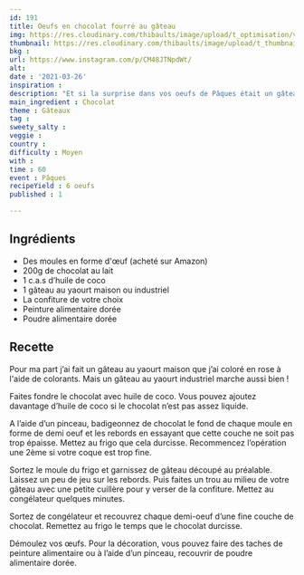 ```yaml
---
id: 191
title: Oeufs en chocolat fourré au gâteau
img: https://res.cloudinary.com/thibaults/image/upload/t_optimisation/v1616779834/Recipes/20210326_oeufs_chocolat_fourres.jpg
thumbnail: https://res.cloudinary.com/thibaults/image/upload/t_thumbnail_josie/v1616779834/Recipes/20210326_oeufs_chocolat_fourres.jpg
bkg : 
url: https://www.instagram.com/p/CM48JTNpdWt/
alt: 
date : '2021-03-26'
inspiration : 
description: "Et si la surprise dans vos oeufs de Pâques était un gâteau au yaourt avec un coeur à la confiture !"
main_ingredient : Chocolat
theme : Gâteaux
tag : 
sweety_salty : 
veggie : 
country : 
difficulty : Moyen
with : 
time : 60
event : Pâques
recipeYield : 6 oeufs
published : 1

---
```


## Ingrédients
 - Des moules en forme d'œuf (acheté sur Amazon)
 - 200g de chocolat au lait
 - 1 c.a.s d’huile de coco
 - 1 gâteau au yaourt maison ou industriel
 - La confiture de votre choix
 - Peinture alimentaire dorée
 - Poudre alimentaire dorée

## Recette
Pour ma part j’ai fait un gâteau au yaourt maison que j’ai coloré en rose à l'aide de colorants. Mais un gâteau au yaourt industriel marche aussi bien !

Faites fondre le chocolat avec huile de coco. Vous pouvez ajoutez davantage d’huile de coco si le chocolat n’est pas assez liquide.

A l’aide d’un pinceau, badigeonnez de chocolat le fond de chaque moule en forme de demi oeuf et les rebords en essayant que cette couche ne soit pas trop épaisse. Mettez au frigo que cela durcisse. Recommencez l’opération une 2ème si votre coque est trop fine.

Sortez le moule du frigo et garnissez de gâteau découpé au préalable. Laissez un peu de jeu sur les rebords. Puis faites un trou au milieu de votre gâteau avec une petite cuillère pour y verser de la confiture. Mettez au congélateur quelques minutes.

Sortez de congélateur et recouvrez chaque demi-oeuf d’une fine couche de chocolat. Remettez au frigo le temps que le chocolat durcisse.

Démoulez vos œufs. Pour la décoration, vous pouvez faire des taches de peinture alimentaire ou à l’aide d’un pinceau, recouvrir de poudre alimentaire dorée.